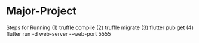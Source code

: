 # Major-Project
Steps for Running
(1) truffle compile
(2) truffle migrate
(3) flutter pub get
(4) flutter run -d web-server --web-port 5555
